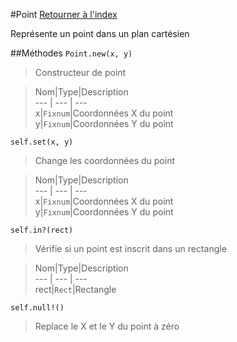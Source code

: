#Point
[Retourner à l'index](README.md)

Représente un point dans un plan cartésien

##Méthodes
`Point.new(x, y)`

> Constructeur de point  
  
> Nom|Type|Description  
--- | --- | ---  
x|`Fixnum`|Coordonnées X du point  
y|`Fixnum`|Coordonnées Y du point  
  


`self.set(x, y)`

> Change les coordonnées du point   
  
> Nom|Type|Description  
--- | --- | ---  
x|`Fixnum`|Coordonnées X du point  
y|`Fixnum`|Coordonnées Y du point  
  


`self.in?(rect)`

> Vérifie si un point est inscrit dans un rectangle  
  
> Nom|Type|Description  
--- | --- | ---  
rect|`Rect`|Rectangle  
  


`self.null!()`

> Replace le X et le Y du point à zéro  
  
>   


